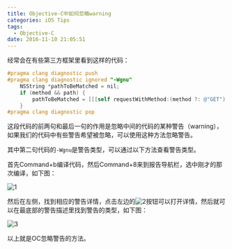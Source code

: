 ```yaml
---
title: Objective-C中如何忽略warning
categories: iOS Tips
tags:
  - Objective-C
date: 2016-11-10 21:05:51
---
```


经常会在有些第三方框架里看到这样的代码：

```objectivec
#pragma clang diagnostic push
#pragma clang diagnostic ignored "-Wgnu"
    NSString *pathToBeMatched = nil;
    if (method && path) {
        pathToBeMatched = [[[self requestWithMethod:(method ?: @"GET") path:path parameters:nil] URL] path];
    }
#pragma clang diagnostic pop
```

这段代码的前两句和最后一句的作用是忽略中间的代码的某种警告（warning），如果我们的代码中有些警告希望被忽略，可以使用这种方法忽略警告。

其中第二句代码的`-Wgnu`是警告类型，可以通过以下方法查看警告类型。

首先Command+b编译代码，然后Command+8来到报告导航栏，选中刚才的那次编译，如下图：

![1](http://oldblog.shicishuzhai.com/ba9ee4f9e59a474670f251598e7978d6.png)

然后在左侧，找到相应的警告详情，点击左边的![2](http://oldblog.shicishuzhai.com/f12763686090a1cec73de963526971be.png)按钮可以打开详情，然后就可以在最底部的警告描述里找到警告的类型，如下图：

![3](http://oldblog.shicishuzhai.com/4d8b40432de09a56e50622b099f002bb.png)

以上就是OC忽略警告的方法。
